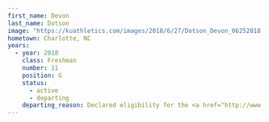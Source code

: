 ```yaml
---
first_name: Devon
last_name: Dotson
image: "https://kuathletics.com/images/2018/6/27/Dotson_Devon_06252018.jpg?width=182&height=250&mode=crop&anchor=topcenter"
hometown: Charlotte, NC
years:
  - year: 2018
    class: Freshman
    number: 11
    position: G
    status: 
      - active
      - departing
    departing_reason: Declared eligibility for the <a href="http://www.espn.com/nba/story/_/id/26469638/kansas-guard-devon-dotson-declaring-nba-draft">2019 NBA Draft</a>
---
```

